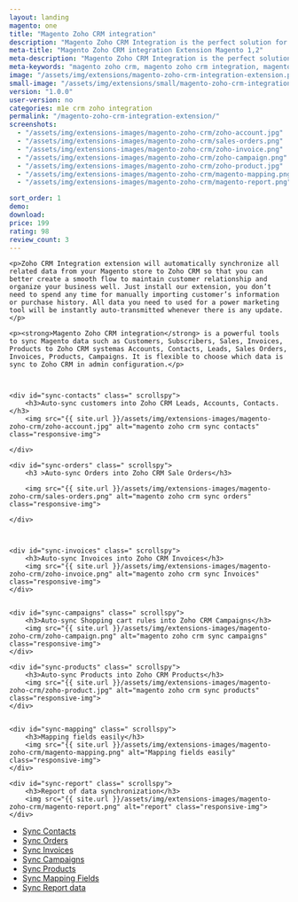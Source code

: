 ```yaml
---
layout: landing
magento: one
title: "Magento Zoho CRM integration"
description: "Magento Zoho CRM Integration is the perfect solution for synchronizing and transmitting all data from Magento store to Zoho CRM system"
meta-title: "Magento Zoho CRM integration Extension Magento 1,2"
meta-description: "Magento Zoho CRM Integration is the perfect solution for synchronizing and transmitting all data from Magento store to Zoho CRM system"
meta-keywords: "magento zoho crm, magento zoho crm integration, magento 2 zoho crm, magento 2 zoho crm integration"
image: "/assets/img/extensions/magento-zoho-crm-integration-extension.png"
small-image: "/assets/img/extensions/small/magento-zoho-crm-integration-extension.png"
version: "1.0.0"
user-version: no
categories: m1e crm zoho integration
permalink: "/magento-zoho-crm-integration-extension/"
screenshots:
  - "/assets/img/extensions-images/magento-zoho-crm/zoho-account.jpg"
  - "/assets/img/extensions-images/magento-zoho-crm/sales-orders.png"
  - "/assets/img/extensions-images/magento-zoho-crm/zoho-invoice.png"
  - "/assets/img/extensions-images/magento-zoho-crm/zoho-campaign.png"
  - "/assets/img/extensions-images/magento-zoho-crm/zoho-product.jpg"
  - "/assets/img/extensions-images/magento-zoho-crm/magento-mapping.png"
  - "/assets/img/extensions-images/magento-zoho-crm/magento-report.png"

sort_order: 1
demo: 
download: 
price: 199
rating: 98
review_count: 3
---
```



<div class="col s12 m9 l10">


	<p>Zoho CRM Integration extension will automatically synchronize all related data from your Magento store to Zoho CRM so that you can better create a smooth flow to maintain customer relationship and organize your business well. Just install our extension, you don’t need to spend any time for manually importing customer’s information or purchase history. All data you need to used for a power marketing tool will be instantly auto-transmitted whenever there is any update.</p>

	<p><strong>Magento Zoho CRM integration</strong> is a powerful tools to sync Magento data such as Customers, Subscribers, Sales, Invoices, Products to Zoho CRM systemas Accounts, Contacts, Leads, Sales Orders, Invoices, Products, Campaigns. It is flexible to choose which data is sync to Zoho CRM in admin configuration.</p>



	<div id="sync-contacts" class=" scrollspy">
		<h3>Auto-sync customers into Zoho CRM Leads, Accounts, Contacts.</h3>
		<img src="{{ site.url }}/assets/img/extensions-images/magento-zoho-crm/zoho-account.jpg" alt="magento zoho crm sync contacts" class="responsive-img">

	</div>

	<div id="sync-orders" class=" scrollspy">
		<h3 >Auto-sync Orders into Zoho CRM Sale Orders</h3>

		<img src="{{ site.url }}/assets/img/extensions-images/magento-zoho-crm/sales-orders.png" alt="magento zoho crm sync orders" class="responsive-img">

	</div>

	

	<div id="sync-invoices" class=" scrollspy">
		<h3>Auto-sync Invoices into Zoho CRM Invoices</h3>
		<img src="{{ site.url }}/assets/img/extensions-images/magento-zoho-crm/zoho-invoice.png" alt="magento zoho crm sync Invoices" class="responsive-img">
	</div>


	<div id="sync-campaigns" class=" scrollspy">
		<h3>Auto-sync Shopping cart rules into Zoho CRM Campaigns</h3>
		<img src="{{ site.url }}/assets/img/extensions-images/magento-zoho-crm/zoho-campaign.png" alt="magento zoho crm sync campaigns" class="responsive-img">
	</div>

	<div id="sync-products" class=" scrollspy">
		<h3>Auto-sync Products into Zoho CRM Products</h3>
		<img src="{{ site.url }}/assets/img/extensions-images/magento-zoho-crm/zoho-product.jpg" alt="magento zoho crm sync products" class="responsive-img">
	</div>


	<div id="sync-mapping" class=" scrollspy">
		<h3>Mapping fields easily</h3>
		<img src="{{ site.url }}/assets/img/extensions-images/magento-zoho-crm/magento-mapping.png" alt="Mapping fields easily" class="responsive-img">
	</div>

	<div id="sync-report" class=" scrollspy">
		<h3>Report of data synchronization</h3>
		<img src="{{ site.url }}/assets/img/extensions-images/magento-zoho-crm/magento-report.png" alt="report" class="responsive-img">
	</div>




</div>


<div class="col hide-on-small-only m3 l2">
  <div class="toc-wrapper">
    <div style="height: 1px;">
      <ul class=" table-of-contents">
        <li><a href="#sync-contacts">Sync Contacts</a></li>
        <li><a href="#sync-orders">Sync Orders</a></li>
        <li><a href="#sync-invoices">Sync Invoices</a></li>
        <li><a href="#sync-campaigns">Sync Campaigns</a></li>
        <li><a href="#sync-products">Sync Products</a></li>
        <li><a href="#sync-mapping">Sync Mapping Fields</a></li>
        <li><a href="#sync-report">Sync Report data</a></li>
      </ul>
    </div>
  </div>
</div>